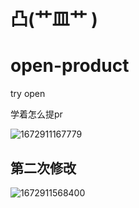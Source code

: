 # 凸(艹皿艹 )



# open-product

try open

 学着怎么提pr

![1672911167779](README.assets/1672911167779.png)

## 第二次修改

![1672911568400](README.assets/1672911568400.png)

